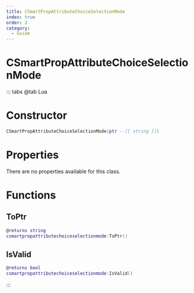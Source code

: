```yaml
---
title: CSmartPropAttributeChoiceSelectionMode
index: true
order: 2
category:
  - Guide
---
```


# CSmartPropAttributeChoiceSelectionMode

::: tabs
@tab Lua
# Constructor
```lua
CSmartPropAttributeChoiceSelectionMode(ptr --[[ string ]])
```
# Properties
There are no properties available for this class.
# Functions
## ToPtr
```lua
@returns string
csmartpropattributechoiceselectionmode:ToPtr()
```
## IsValid
```lua
@returns bool
csmartpropattributechoiceselectionmode:IsValid()
```

:::